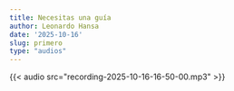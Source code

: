```yaml
---
title: Necesitas una guía
author: Leonardo Hansa
date: '2025-10-16'
slug: primero
type: "audios"
---
```


{{< audio src="recording-2025-10-16-16-50-00.mp3" >}}
